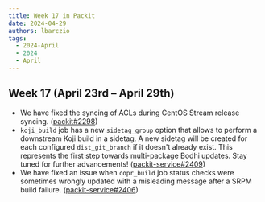 ```yaml
---
title: Week 17 in Packit
date: 2024-04-29
authors: lbarczio
tags:
  - 2024-April
  - 2024
  - April
---
```


## Week 17 (April 23rd – April 29th)

- We have fixed the syncing of ACLs during CentOS Stream release syncing.
  ([packit#2298](https://github.com/packit/packit/pull/2298))
- `koji_build` job has a new `sidetag_group` option that allows to perform a downstream Koji build in a sidetag.
  A new sidetag will be created for each configured `dist_git_branch` if it doesn't already exist.
  This represents the first step towards multi-package Bodhi updates. Stay tuned for further advancements!
  ([packit-service#2409](https://github.com/packit/packit-service/pull/2409))
- We have fixed an issue when `copr_build` job status checks were sometimes wrongly updated with a misleading
  message after a SRPM build failure. ([packit-service#2406](https://github.com/packit/packit-service/pull/2406))
